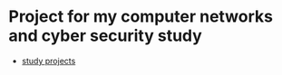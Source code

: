 # Project for my computer networks and cyber security study
-  [study projects](https://github.com/k89jy/ComputerNetWork/projects)
